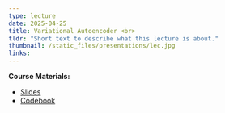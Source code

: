 ```yaml
---
type: lecture
date: 2025-04-25
title: Variational Autoencoder <br> 
tldr: "Short text to describe what this lecture is about."
thumbnail: /static_files/presentations/lec.jpg
links: 
---
```

**Course Materials:**
- [Slides](https://ml-graph.github.io/spring-2025/static_files/presentations/slides/4-Gen-VAE.pdf)
- [Codebook](https://ml-graph.github.io/spring-2025/static_files/codes/4-Gen-VAE.ipynb)
